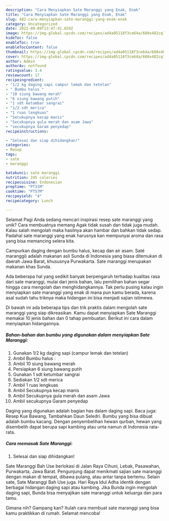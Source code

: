 ```yaml
---
description: "Cara Menyiapkan Sate Maranggi yang Enak, Enak"
title: "Cara Menyiapkan Sate Maranggi yang Enak, Enak"
slug: 482-cara-menyiapkan-sate-maranggi-yang-enak-enak
category: Uncategorized
date: 2022-09-09T13:47:41.659Z
image: https://img-global.cpcdn.com/recipes/ad4a05118f3ce64a/680x482cq70/sate-maranggi-foto-resep-utama.jpg
hideToc: false
enableToc: true
enableTocContent: false
thumbnail: https://img-global.cpcdn.com/recipes/ad4a05118f3ce64a/680x482cq70/sate-maranggi-foto-resep-utama.jpg
cover: https://img-global.cpcdn.com/recipes/ad4a05118f3ce64a/680x482cq70/sate-maranggi-foto-resep-utama.jpg
author: Admin
authorAv: notfound
ratingvalue: 3.4
reviewcount: 17
recipeingredient:
- "1/2 kg daging sapi campur lemak dan tetelan"
- " Bumbu halus "
- "10 siung bawang merah"
- "6 siung bawang putih"
- "1 sdt ketumbar sangrai"
- "1/2 sdt merica"
- "1 ruas lengkuas"
- "Secukupnya kecap manis"
- "Secukupnya gula merah dan asam Jawa"
- "secukupnya Garam penyedap"
recipeinstructions:

- "Selesai dan siap dihidangkan!"
categories:
- Resep
tags:
- sate
- maranggi

katakunci: sate maranggi 
nutrition: 245 calories
recipecuisine: Indonesian
preptime: "PT31M"
cooktime: "PT57M"
recipeyield: "4"
recipecategory: Lunch

---
```



Selamat Pagi Anda sedang mencari inspirasi resep sate maranggi yang unik? Cara membuatnya memang Agak tidak susah dan tidak juga mudah. Kalau salah mengolah maka hasilnya akan hambar dan bahkan tidak sedap. Padahal sate maranggi yang enak harusnya kan mempunyai aroma dan rasa yang bisa memancing selera kita.


Campurkan daging dengan bumbu halus, kecap dan air asam. Saté maranggi) adalah makanan asli Sunda di Indonesia yang biasa ditemukan di daerah Jawa Barat, khususnya Purwakarta. Sate maranggi merupakan makanan khas Sunda.

Ada beberapa hal yang sedikit banyak berpengaruh terhadap kualitas rasa dari sate maranggi, mulai dari jenis bahan, lalu pemilihan bahan segar hingga cara mengolah dan menghidangkannya. Tak perlu pusing kalau ingin menyiapkan sate maranggi yang enak di mana pun kamu berada, karena asal sudah tahu triknya maka hidangan ini bisa menjadi sajian istimewa.


Di bawah ini ada beberapa tips dan trik praktis dalam mengolah sate maranggi yang siap dikreasikan. Kamu dapat menyiapkan Sate Maranggi memakai 10 jenis bahan dan 0 tahap pembuatan. Berikut ini cara dalam menyiapkan hidangannya.

<!--inarticleads1-->

##### Bahan-bahan dan bumbu yang digunakan dalam menyiapkan Sate Maranggi:

1. Gunakan 1/2 kg daging sapi (campur lemak dan tetelan)
1. Ambil  Bumbu halus :
1. Ambil 10 siung bawang merah
1. Persiapkan 6 siung bawang putih
1. Gunakan 1 sdt ketumbar sangrai
1. Sediakan 1/2 sdt merica
1. Ambil 1 ruas lengkuas
1. Ambil Secukupnya kecap manis
1. Ambil Secukupnya gula merah dan asam Jawa
1. Ambil secukupnya Garam penyedap


Daging yang digunakan adalah bagian has dalam daging sapi. Baca juga: Resep Kue Bawang, Tambahkan Daun Seledri. Bumbu yang bisa dibuat adalah bumbu kacang. Dengan penyembelihan hewan qurban, hewan yang disembelih dapat berupa sapi kambing atau unta namun di Indonesia rata-rata. 

<!--inarticleads2-->

##### Cara memasak Sate Maranggi:


1. Selesai dan siap dihidangkan!

Sate Maranggi Bah Use berlokasi di Jalan Raya Cihuni, Lebak, Pasawahan, Purwakarta, Jawa Barat. Pengunjung dapat menikmati sajian sate maranggi dengan makan di tempat, dibawa pulang, atau antar tanpa bertemu. Selain sate, Sate Maranggi Bah Use juga. Hari Raya Idul Adha identik dengan berbagai hidangan daging sapi atau kambing. Jika Bunda ingin mengolah daging sapi, Bunda bisa menyajikan sate maranggi untuk keluarga dan para tamu. 

Gimana nih? Gampang kan? Itulah cara membuat sate maranggi yang bisa kamu praktikkan di rumah. Selamat mencoba!
